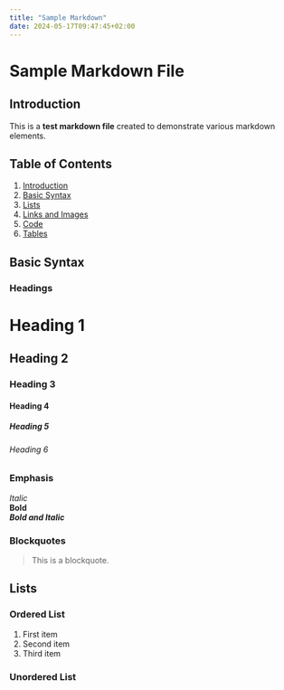 ```yaml
---
title: "Sample Markdown"
date: 2024-05-17T09:47:45+02:00
---
```


# Sample Markdown File

## Introduction

This is a **test markdown file** created to demonstrate various markdown elements.

## Table of Contents
1. [Introduction](#introduction)
2. [Basic Syntax](#basic-syntax)
3. [Lists](#lists)
4. [Links and Images](#links-and-images)
5. [Code](#code)
6. [Tables](#tables)

## Basic Syntax

### Headings

# Heading 1
## Heading 2
### Heading 3
#### Heading 4
##### Heading 5
###### Heading 6

### Emphasis

*Italic*  
**Bold**  
***Bold and Italic***

### Blockquotes

> This is a blockquote.

## Lists

### Ordered List
1. First item
2. Second item
3. Third item

### Unordered List
